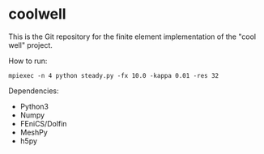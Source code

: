 # coolwell

This is the Git repository for the finite element implementation of the "cool well" project.

How to run:
```
mpiexec -n 4 python steady.py -fx 10.0 -kappa 0.01 -res 32
```

Dependencies:
* Python3
* Numpy
* FEniCS/Dolfin
* MeshPy
* h5py
